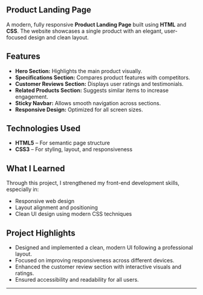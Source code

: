 ## Product Landing Page

A modern, fully responsive **Product Landing Page** built using **HTML** and **CSS**.
The website showcases a single product with an elegant, user-focused design and clean layout.

## Features

- **Hero Section:** Highlights the main product visually.
- **Specifications Section:** Compares product features with competitors.
- **Customer Reviews Section:** Displays user ratings and testimonials.
- **Related Products Section:** Suggests similar items to increase engagement.
- **Sticky Navbar:** Allows smooth navigation across sections.
- **Responsive Design:** Optimized for all screen sizes.

## Technologies Used

- **HTML5** – For semantic page structure
- **CSS3** – For styling, layout, and responsiveness

## What I Learned

Through this project, I strengthened my front-end development skills, especially in:

- Responsive web design
- Layout alignment and positioning
- Clean UI design using modern CSS techniques

## Project Highlights

- Designed and implemented a clean, modern UI following a professional layout.
- Focused on improving responsiveness across different devices.
- Enhanced the customer review section with interactive visuals and ratings.
- Ensured accessibility and readability for all users.

---
